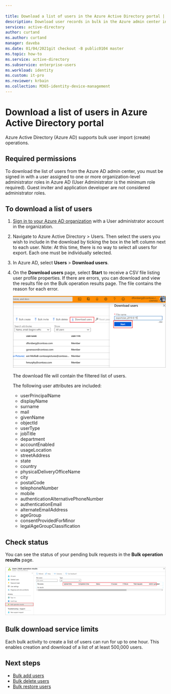 ```yaml
---

title: Download a list of users in the Azure Active Directory portal | Microsoft Docs
description: Download user records in bulk in the Azure admin center in Azure Active Directory. 
services: active-directory 
author: curtand
ms.author: curtand
manager: daveba
ms.date: 01/04/2021git checkout -B public0104 master
ms.topic: how-to
ms.service: active-directory
ms.subservice: enterprise-users
ms.workload: identity
ms.custom: it-pro
ms.reviewer: krbain
ms.collection: M365-identity-device-management
---
```


# Download a list of users in Azure Active Directory portal

Azure Active Directory (Azure AD) supports bulk user import (create) operations.

## Required permissions

To download the list of users from the Azure AD admin center, you must be signed in with a user assigned to one or more organization-level administrator roles in Azure AD (User Administrator is the minimum role required). Guest inviter and application developer are not considered administrator roles.

## To download a list of users

1. [Sign in to your Azure AD organization](https://aad.portal.azure.com) with a User administrator account in the organization.
2. Navigate to Azure Active Directory > Users. Then select the users you wish to include in the download by ticking the box in the left column next to each user. Note: At this time, there is no way to select all users for export. Each one must be individually selected.
3. In Azure AD, select **Users** > **Download users**.
4. On the **Download users** page, select **Start** to receive a CSV file listing user profile properties. If there are errors, you can download and view the results file on the Bulk operation results page. The file contains the reason for each error.

   ![Select where you want the list the users you want to download](./media/users-bulk-download/bulk-download.png)

   The download file will contain the filtered list of users.

   The following user attributes are included:

   - userPrincipalName
   - displayName
   - surname
   - mail
   - givenName
   - objectId
   - userType
   - jobTitle
   - department
   - accountEnabled
   - usageLocation
   - streetAddress
   - state
   - country
   - physicalDeliveryOfficeName
   - city
   - postalCode
   - telephoneNumber
   - mobile
   - authenticationAlternativePhoneNumber
   - authenticationEmail
   - alternateEmailAddress
   - ageGroup
   - consentProvidedForMinor
   - legalAgeGroupClassification

## Check status

You can see the status of your pending bulk requests in the **Bulk operation results** page.

[![Check status in the Bulk Operations Results page.](./media/users-bulk-download/bulk-center.png)](./media/users-bulk-download/bulk-center.png#lightbox)

## Bulk download service limits

Each bulk activity to create a list of users can run for up to one hour. This enables creation and download of a list of at least 500,000 users.

## Next steps

- [Bulk add users](users-bulk-add.md)
- [Bulk delete users](users-bulk-delete.md)
- [Bulk restore users](users-bulk-restore.md)
